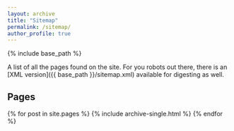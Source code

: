 ```yaml
---
layout: archive
title: "Sitemap"
permalink: /sitemap/
author_profile: true
---
```


{% include base_path %}

A list of all the pages found on the site. For you robots out there, there is an [XML version]({{ base_path }}/sitemap.xml) available for digesting as well.

<h2>Pages</h2>
{% for post in site.pages %}
  {% include archive-single.html %}
{% endfor %}
